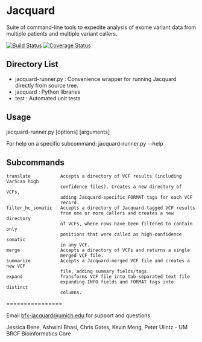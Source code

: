 
Jacquard
================
Suite of command-line tools to expedite analysis of exome variant data from multiple patients and multiple variant callers.

[![Build Status](https://travis-ci.org/umich-brcf-bioinf/Jacquard.svg?branch=develop)](https://travis-ci.org/umich-brcf-bioinf/Jacquard) 
[![Coverage Status](https://coveralls.io/repos/umich-brcf-bioinf/Jacquard/badge.png?branch=develop)](https://coveralls.io/r/umich-brcf-bioinf/Jacquard?branch=develop)

## Directory List
* jacquard-runner.py : Convenience wrapper for running Jacquard directly from source tree.
* jacquard : Python libraries 
* test : Automated unit tests

## Usage

jacquard-runner.py <subcommand> [options] [arguments]

For help on a specific subcommand:
jacquard-runner.py <subcommand> --help 

## Subcommands
    translate           Accepts a directory of VCF results (including VarScan high
                        confidence files). Creates a new directory of VCFs,
                        adding Jacquard-specific FORMAT tags for each VCF
                        record.
    filter_hc_somatic   Accepts a directory of Jacquard-tagged VCF results
                        from one or more callers and creates a new directory
                        of VCFs, where rows have been filtered to contain only
                        positions that were called as high-confidence somatic 
                        in any VCF.
    merge               Accepts a directory of VCFs and returns a single
                        merged VCF file.
    summarize           Accepts a Jacquard-merged VCF file and creates a new VCF
                        file, adding summary fields/tags.
    expand              Transforms VCF file into tab-separated text file 
                        expanding INFO fields and FORMAT tags into distinct
                        columns.

================

Email bfx-jacquard@umich.edu for support and questions.

Jessica Bene, Ashwini Bhasi, Chris Gates, Kevin Meng, Peter Ulintz - UM BRCF Bioinformatics Core


